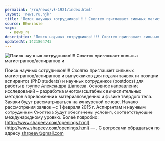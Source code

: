 ```yaml
---
permalink: '/ru/news/vk-1921/index.html'
layout: 'news.ru.njk'
title: 'Поиск научных сотрудников!!!! Сколтех приглашает сильных магистрантов/аспирантов и выпускников'
source: ВКонтакте
tags:
  - news_ru
description: 'Поиск научных сотрудников!!!! Сколтех приглашает сильных магистрантов/аспирантов и'
updatedAt: 1421864743
---
```

![Поиск научных сотрудников!!!! Сколтех приглашает сильных магистрантов/аспирантов и](https://sun9-65.userapi.com/impf/c622816/v622816833/15e5c/_A0YHTkwkAI.jpg?size=1280x800&quality=96&sign=c7ff91ff1e24402ad929dee6b778d9f7&c_uniq_tag=YXPmw8vM5AGwsq0NR5nd1S5v5CDlqE7-zf_JO1GYDKM&type=album)

Поиск научных сотрудников!!!!
Сколтех приглашает сильных магистрантов/аспирантов и выпускников для подачи заявок на позиции аспирантов (PhD students) и научных сотрудников (postdocs) для работы в группе Александра Шапеева. Основное направление исследований – разработка многомасштабных вычислительных методов в приложении к материаловедению и физике твёрдого тела.
Заявки будут рассматриваться на конкурсной основе.
Начало рассмотрения заявок – с 1 февраля 2015 г. Аспирантам и научным сотрудникам Сколтеха будут обеспечены условия, соответствующие международному уровню.
Болеё подробно: [http://www.shapeev.com/openings.html](http://www.shapeev.com/openings.html) — . С вопросами обращаться по адресу shapeev@gmail.com
